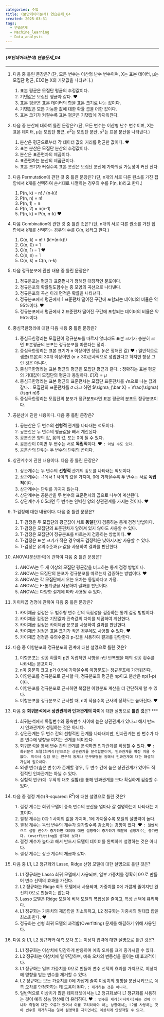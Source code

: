 ```yaml
---
categories: 수업
title: (보안데이터분석) 연습문제_04
created: 2025-03-31
tags:
  - 연습문제
  - Machine_learning
  - Data_analysis
---
```

---
#### *(보안데이터분석) 연습문제_04*
--- 

1. 다음 중 틀린 문장은? 
	(단, 모든 변수는 이산형 난수 변수이며, X는 표본 데이터, μ는 모집단 평균, E(X)는 X의 기댓값을 나타낸다.)
	1) 표본 평균은 모집단 평균의 추정값이다. 
	2) 기댓값은 모집단 평균과 같다. ❤️
	3) 표본 평균은 표본 데이터의 합을 표본 크기로 나눈 값이다.
	4) 기댓값은 모든 가능한 값에 대한 확률 곱을 더한 값이다.
	5) 표본 크기가 커질수록 표본 평균은 기댓값에 가까워진다.

2.  다음 중 분산에 대하여 틀린 문장은? 
	(단, 모든 변수는 이산형 난수 변수이며, X는 표본 데이터, μ는 모집단 평균, $\sigma^{2}$는 모집단 분산, $s^{2}$는 표본 분산을 나타낸다.)
	1) 분산은 평균으로부터 각 데이터 값의 거리를 평균한 값이다. ❤️
	2) 표본 분산은 모집단 분산의 추정값이다. 
	3) 분산은 표준편차의 제곱이다. 
	4) 표준편차는 분산의 제곱근이다. 
	5) 표본 크기가 커질수록 표본 분산은 모집단 분산에 가까워질 가능성이 커진 진다.

3. 다음 Permutation에 관한 것 중 틀린 문장은? 
	(단, n개의 서로 다른 원소를 가진 집합에서 k개를 선택하여 순서대로 나열하는 경우의 수를 P(n, k)라고 한다.)
	1)  P(n, k) = n! / (n-k)! 
	2)  P(n, n) = n! 
	3)  P(n, 1) = n 
	4)  P(n, 2) = n(n-1) 
	5)  P(n, k) = P(n, n-k) ❤️

4.  다음 Combination에 관한 것 중 틀린 것은? 
	(단, n개의 서로 다른 원소를 가진 집합에서 k개를 선택하는 경우의 수를 C(n, k)라고 한다.)
	1)  C(n, k) = n! / (k!*(n-k)!) 
	2)  C(n, 0) = 1 
	3)  C(n, 1) = 1  ❤️
	4)  C(n, n) = 1 
	5)  C(n, k) = C(n, n-k)

5. 다음 정규분포에 관한 내용 중 틀린 문장은?
	1) 정규분포는 평균과 표준편차가 정해진 대칭적인 분포이다. 
	2) 정규분포의 확률밀도함수는 종 모양의 곡선으로 나타낸다. 
	3) 정규분포의 곡선 아래 면적은 확률을 나타낸다. 
	4) 정규분포에서 평균에서 1 표준편차 떨어진 구간에 포함되는 데이터의 비율은 약 95%이다. ❤️
	5) 정규분포에서 평균에서 2 표준편차 떨어진 구간에 포함되는 데이터의 비율은 약 95%이다.

6. 중심극한정리에 대한 다음 내용 중 틀린 문장은?
	1) 중심극한정리는 모집단이 정규분포를 따르지 않더라도 표본 크기가 충분히 크면 표본평균의 분포는 정규분포를 따른다는 정리. 
	2) 중심극한정리는 표본 크기가 n 이상이면 성립. (n은 정해진 값) ❤️
		: 일반적으로 샘플(표본)이 30개 이상이면 ($n \ge 30$)근사적으로 성립한다고 하지만 항상 그런 것은 아니다.
	3) 중심극한정리는 표본 평균의 평균은 모집단 평균과 같다.
		: 정확히는 표본 평균의 기대값이 모집단의 평균과 동일하다. $E(\bar X)=\mu$ 
	4) 중심극한정리는 표본 평균의 표준편차는 모집단 표준편차를 √n으로 나눈 값과 같다. 
		: 모집단의 표준편차를 $\sigma$ 라고 하면 $\sigma_{\bar X} = \frac{\sigma}{\sqrt n}$
	5)  중심극한정리는 모집단의 분포가 정규분포라면 표본 평균의 분포도 정규분포이다.
	
7. 공분산에 관한 내용이다. 다음 중 틀린 문장은?
	1) 공분산은 두 변수의 **선형적** 관계를 나타내는 척도이다. 
	2) 공분산은 두 변수의 평균값을 빼서 계산된다. 
	3) 공분산은 양의 값, 음의 값, 또는 0이 될 수 있다. 
	4) 공분산이 0이면 두 변수는 서로 **독립적**이다. ❤️ `: 아닐 수도 있다.`
	5) 공분산의 단위는 두 변수의 단위의 곱이다.

8. 상관계수에 관한 내용이다. 다음 중 틀린 문장은?
	1) 상관계수는 두 변수의 **선형적** 관계의 강도를 나타내는 척도이다. 
	2) 상관계수는 -1에서 1 사이의 값을 가지며, 0에 가까울수록 두 변수는 서로 **독립적**이다. 
	3) 상관계수는 단위를 가지지 않는다. 
	4) 상관계수는 공분산을 두 변수의 표준편차의 곱으로 나누어 계산된다. 
	5) 상관계수가 0.5라면 두 변수는 완벽한 양의 상관관계를 가지는 것이다. ❤️

9. T-검정에 대한 내용이다. 다음 중 틀린 문장은?
	1) T-검정은 두 모집단의 평균값이 서로 **동일**한지 검증하는 통계 검정 방법이다. 
	2) T-검정은 모집단의 표준편차가 알려져 있지 않아도 사용할 수 있다. 
	3) T-검정은 모집단이 정규분포를 따르는지 검증하는 방법이다. ❤️
	4) T-검정은 표본 크기가 작은 경우에도 검정력은 낮아지지만 사용할 수 있다. 
	5) T-검정은 유의수준과 p-값을 사용하여 결과를 판단한다.

10. ANOVA(분산분석)에 관하여 다음 중 틀린 문장은?
	1) ANOVA는 두 개 이상의 모집단 평균값을 비교하는 통계 검정 방법이다. 
	2) ANOVA는 모집단의 분포가 정규분포를 따르는지 검증하는 방법이다. ❤️
	3) ANOVA는 각 모집단에서 오는 오차는 동일하다고 가정. 
	4) ANOVA는 F-통계량을 사용하여 결과를 판단이다. 
	5) ANOVA는 다양한 설계에 따라 사용될 수 있다.

11. 카이제곱 검정에 관하여 다음 중 틀린 문장은?
	1) 카이제곱 검정은 두 범주형 변수 간의 독립성을 검증하는 통계 검정 방법이다. 
	2) 카이제곱 검정은 기댓값과 관측값의 차이를 제곱하여 계산한다. 
	3) 카이제곱 검정은 카이제곱 분포를 사용하여 결과를 판단한다. 
	4) 카이제곱 검정은 표본 크기가 작은 경우에도 사용할 수 있다.  ❤️
	5) 카이제곱 검정은 유의수준과 p-값을 사용하여 결과를 판단한다.

12. 다음 중 이항분포와 정규분포의 관계에 대한 설명으로 틀린 것은?
	1) 이항분포는 성공 확률이 p인 독립적인 시행을 n번 반복했을 때의 성공 횟수를 나타내는 분포이다.
	2) n이 충분히 크고 p가 0.5에 가까울수록 이항분포는 정규분포에 가까워진다.
	3) 이항분포를 정규분포로 근사할 때, 정규분포의 평균은 np이고 분산은 np(1-p)이다.
	4) 이항분포를 정규분포로 근사하면 복잡한 이항분포 계산을 더 간단하게 할 수 있다.
	5) 이항분포를 정규분포로 근사할 때, n이 작을수록 근사의 정확도는 높아진다. ❤️

13. 다음 중 **회귀분석에서 상관관계와 인과관계의 차이**에 대한 설명으로 **틀린 것**은? ***
	1) 회귀분석에서 독립변수와 종속변수 사이에 높은 상관관계가 있다고 해서 반드시 인과관계가 성립하는 것은 아니다.
	2) 상관관계는 두 변수 간의 선형적인 관계를 나타내지만, 인과관계는 한 변수가 다른 변수에 영향을 미치는 관계를 의미한다.
	3) 회귀분석을 통해 변수 간의 관계를 분석하면 인과관계를 확정할 수 있다. ❤️
		`: 회귀분석 모델(회귀식)만으로는 상관관계를 분석할뿐이며, 인과관계를 확정 지을 수 없다. 따라서 실험 또는 연구적 통제나 연구모형을 통해서 인과관계에 대한 해설적 가설이 필요하다.` 
	4) 외생 변수(숨은 변수)가 존재할 경우, 두 변수 간에 높은 상관관계가 있어도 직접적인 인과관계는 아닐 수 있다.
	5) 실험적 연구(예: 무작위 대조 실험)를 통해 인과관계를 보다 확실하게 검증할 수 있다.

14. 다음 중 결정 계수(R-squared: $R^{2}$)에 대한 설명으로 틀린 것은?
	1) 결정 계수는 회귀 모델이 종속 변수의 분산을 얼마나 잘 설명하는지 나타내는 지표이다.
	2) 결정 계수는 0과 1 사이의 값을 가지며, 1에 가까울수록 모델의 설명력이 높다.
	3) 결정 계수는 독립 변수의 개수가 증가할수록 감소하는 경향이 있다. ❤️
		`: 일반적으로 설명 변수가 증가하면 데이터 대한 설명력이 증가하기 때문에 결정계수는 증가한다. (overfitting을 생각해 보자)`
	4) 결정 계수가 높다고 해서 반드시 모델이 데이터를 완벽하게 설명하는 것은 아니다.
	5) 결정 계수는 상관 계수의 제곱과 같다.

15. 다음 중 L1, L2 정규화와 Lasso, Ridge 선형 모델에 대한 설명으로 틀린 것은?
	1) L1 정규화는 Lasso 회귀 모델에서 사용되며, 일부 가중치를 정확히 0으로 만들어 변수 선택의 효과를 가진다.
	2) L2 정규화는 Ridge 회귀 모델에서 사용되며, 가중치를 0에 가깝게 줄이지만 완전히 0으로 만들지는 않는다.
	3) Lasso 모델은 Ridge 모델에 비해 모델의 복잡성을 줄이고, 특성 선택에 유리하다.
	4) L1 정규화는 가중치의 제곱합을 최소화하고, L2 정규화는 가중치의 절대값 합을 최소화한다. ❤️ 
	5) 정규화는 선형 회귀 모델의 과적합(Overfitting) 문제를 해결하기 위해 사용된다.

16. 다음 중 L1, L2 정규화와 예측 오차 또는 이상치 입력에 대한 설명으로 틀린 것은?
	1) L1 정규화는 이상치에 민감하게 반응하여 예측 오차를 크게 증가시킬 수 있다.
	2) L2 정규화는 이상치에 덜 민감하며, 예측 오차의 변동성을 줄이는 데 효과적이다.
	3) L1 정규화는 일부 가중치를 0으로 만들어 변수 선택의 효과를 가지므로, 이상치에 영향을 받는 변수를 제거할 수 있다.
	4) L2 정규화는 모든 가중치를 0에 가깝게 줄여 이상치의 영향을 분산시키므로, 예측 오차를 안정화하는 데 도움이 된다.  `: 제거하는 것은 아니다.`
	5) 일반적으로 이상치가 많은 데이터셋에서는 L2 정규화보다 L1 정규화를 사용하는 것이 예측 성능 향상에 더 유리하다. ❤️  `: 변수를 제거(가지치기)하는 것이 아니라 측정에 대한 오류가 있어서 이를 고려하여야 하는 상황에서는 L2를 사용하는 것이 변수를 제거하지는 않아 설명력을 지키면서도 이상치에 안정적일 수 있다.`